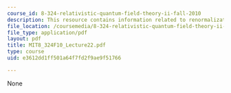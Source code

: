 ```yaml
---
course_id: 8-324-relativistic-quantum-field-theory-ii-fall-2010
description: This resource contains information related to renormalization group flow.
file_location: /coursemedia/8-324-relativistic-quantum-field-theory-ii-fall-2010/e3612dd1ff501a64f7fd2f9ae9f51766_MIT8_324F10_Lecture22.pdf
file_type: application/pdf
layout: pdf
title: MIT8_324F10_Lecture22.pdf
type: course
uid: e3612dd1ff501a64f7fd2f9ae9f51766

---
```

None
